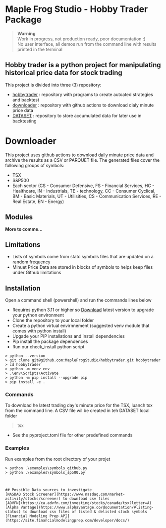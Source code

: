 # Maple Frog Studio - Hobby Trader Package 
>**Warning**  
>Work in progress, not production ready, poor documentation :)  
>No user interface, all demos run from the command line with results printed in the terminal
## Hobby trader is a python project for manipulating historical price data for stock trading  
  
This project is divided into three (3) repository:
- [hobbytrader](https://github.com/MapleFrogStudio/hobbytrader) : repository with programs to create autoated strategies and backtest  
- [downloader](https://github.com/MapleFrogStudio/downloader) : repository with github actions to download dialy minute price data  
- [DATASET](https://github.com/MapleFrogStudio/DATASETS) : repository to store accumulated data for later use in backtesting  

# Downloader
This project uses github actions to download daily minute price data and archive the results as a CSV or PARQUET file. The generated files cover the following groups of symbols:
* TSX
* S&P500
* Each sector (CS - Consumer Defensive, FS - Financial Services, HC - Healthcare, IN - Industrials, TE - technology, CC - Consumer Cyclical, BM - Basic Materials, UT - Utilisities, CS - Communication Services, RE - Real Estate, EN - Energy)

## Modules 
  
**More to comme...**

## Limitations
- Lists of symbols come from statc symbols files that are updated on a random frequency
- Minuet Price Data are stored in blocks of symbols to helps keep files under Github limitations

## Installation
Open a command shell (powershell) and run the commands lines below
- Requires python 3.11 or higher so [Download](https://www.python.org/downloads/) latest version to upgrade your python environment
- Clone the repository to your local folder
- Create a python virtual envirnnement (suggested venv module that comes with python install)
- Upgade your PIP installations and install dependencies
- Pip install the package dependences
- Run our check_install python script

```  
> python --version  
> git clone git@github.com:MapleFrogStudio/hobbytrader.git hobbytrader
> cd hobbytrader
> python -m venv env
> .\env\Scripts\Activate  
> python -m pip install --upgrade pip
> pip install -e .
```
### Commands  
To download he latest trading day's minute price for the TSX, luanch tsx from the command line. A CSV file wil be created in teh DATASET local folder
> tsx  
* See the pyproject.toml file for other predefined commands

### Examples  
Run examples from the root directory of your projet
```
> python .\examples\symbols_github.py  
> python .\examples\symbols_sp500.py  



## Possible Data sources to investigate
[NASDAQ Stock Screener](https://www.nasdaq.com/market-activity/stocks/screener) to download csv files  
[ADVFN](https://ca.advfn.com/investing/stocks/canada/tsx?letter=A)
[Alpha Vantage](https://www.alphavantage.co/documentation/#listing-status) to download csv files of listed & delisted stock symbols
[Financial Modeling Prep API](https://site.financialmodelingprep.com/developer/docs/) 


